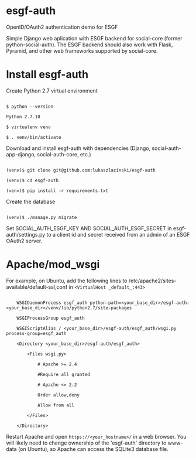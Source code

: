 # esgf-auth
OpenID/OAuth2 authentication demo for ESGF

Simple Django web aplication with ESGF backend for social-core (former python-social-auth). The ESGF backend should also work with Flask, Pyramid, and other web frameworks supported by social-core.

# Install esgf-auth

Create Python 2.7 virtual environment

```

$ python --version 

Python 2.7.10

$ virtualenv venv

$ . venv/bin/activate

```

Download and install esgf-auth with dependencies (Django, social-auth-app-django, social-auth-core, etc.)

```

(venv)$ git clone git@github.com:lukaszlacinski/esgf-auth

(venv)$ cd esgf-auth

(venv)$ pip install -r requirements.txt

```

Create the database

```

(venv)$ ./manage.py migrate

```

Set SOCIAL_AUTH_ESGF_KEY AND SOCIAL_AUTH_ESGF_SECRET in esgf-auth/settings.py to a client id and secret received from an admin of an ESGF OAuth2 server.



# Apache/mod_wsgi

For example, on Ubuntu, add the following lines to /etc/apache2/sites-available/default-ssl,conf in `<VirtualHost _default_:443>`

```

    WSGIDaemonProcess esgf_auth python-path=<your_base_dir>/esgf-auth:<your_base_dir>/venv/lib/python2.7/site-packages

    WSGIProcessGroup esgf_auth

    WSGIScriptAlias / <your_base_dir>/esgf-auth/esgf_auth/wsgi.py process-group=esgf_auth

    <Directory <your_base_dir>/esgf-auth/esgf_auth>

        <Files wsgi.py>

            # Apache >= 2.4

            #Require all granted

            # Apache <= 2.2

            Order allow,deny

            Allow from all

        </Files>

    </Directory>

```

Restart Apache and open `https://<your_hostname>/` in a web browser. You will likely need to change ownership of the 'esgf-auth' directory to www-data (on Ubuntu), so Apache can access the SQLite3 database file.


